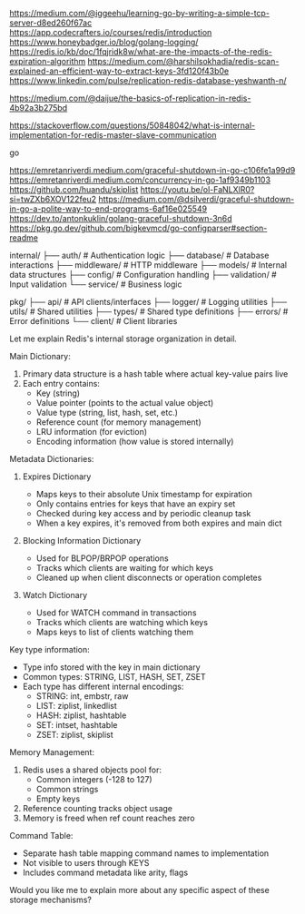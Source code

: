 


https://medium.com/@iggeehu/learning-go-by-writing-a-simple-tcp-server-d8ed260f67ac
https://app.codecrafters.io/courses/redis/introduction
https://www.honeybadger.io/blog/golang-logging/
https://redis.io/kb/doc/1fqjridk8w/what-are-the-impacts-of-the-redis-expiration-algorithm
https://medium.com/@harshilsokhadia/redis-scan-explained-an-efficient-way-to-extract-keys-3fd120f43b0e
https://www.linkedin.com/pulse/replication-redis-database-yeshwanth-n/

https://medium.com/@daijue/the-basics-of-replication-in-redis-4b92a3b275bd

https://stackoverflow.com/questions/50848042/what-is-internal-implementation-for-redis-master-slave-communication


go

https://emretanriverdi.medium.com/graceful-shutdown-in-go-c106fe1a99d9
https://emretanriverdi.medium.com/concurrency-in-go-1af9349b1103
https://github.com/huandu/skiplist
https://youtu.be/ol-FaNLXlR0?si=twZXb6XOV122feu2
https://medium.com/@dsilverdi/graceful-shutdown-in-go-a-polite-way-to-end-programs-6af16e025549
https://dev.to/antonkuklin/golang-graceful-shutdown-3n6d
https://pkg.go.dev/github.com/bigkevmcd/go-configparser#section-readme

internal/
├── auth/           # Authentication logic
├── database/       # Database interactions
├── middleware/     # HTTP middleware
├── models/         # Internal data structures
├── config/         # Configuration handling
├── validation/     # Input validation
└── service/        # Business logic

pkg/
├── api/           # API clients/interfaces
├── logger/        # Logging utilities
├── utils/         # Shared utilities
├── types/         # Shared type definitions
├── errors/        # Error definitions
└── client/        # Client libraries



Let me explain Redis's internal storage organization in detail.

Main Dictionary:
1. Primary data structure is a hash table where actual key-value pairs live
2. Each entry contains:
    - Key (string)
    - Value pointer (points to the actual value object)
    - Value type (string, list, hash, set, etc.)
    - Reference count (for memory management)
    - LRU information (for eviction)
    - Encoding information (how value is stored internally)

Metadata Dictionaries:
1. Expires Dictionary
    - Maps keys to their absolute Unix timestamp for expiration
    - Only contains entries for keys that have an expiry set
    - Checked during key access and by periodic cleanup task
    - When a key expires, it's removed from both expires and main dict

2. Blocking Information Dictionary
    - Used for BLPOP/BRPOP operations
    - Tracks which clients are waiting for which keys
    - Cleaned up when client disconnects or operation completes

3. Watch Dictionary
    - Used for WATCH command in transactions
    - Tracks which clients are watching which keys
    - Maps keys to list of clients watching them

Key type information:
- Type info stored with the key in main dictionary
- Common types: STRING, LIST, HASH, SET, ZSET
- Each type has different internal encodings:
    - STRING: int, embstr, raw
    - LIST: ziplist, linkedlist
    - HASH: ziplist, hashtable
    - SET: intset, hashtable
    - ZSET: ziplist, skiplist

Memory Management:
1. Redis uses a shared objects pool for:
    - Common integers (-128 to 127)
    - Common strings
    - Empty keys
2. Reference counting tracks object usage
3. Memory is freed when ref count reaches zero

Command Table:
- Separate hash table mapping command names to implementation
- Not visible to users through KEYS
- Includes command metadata like arity, flags

Would you like me to explain more about any specific aspect of these storage mechanisms?